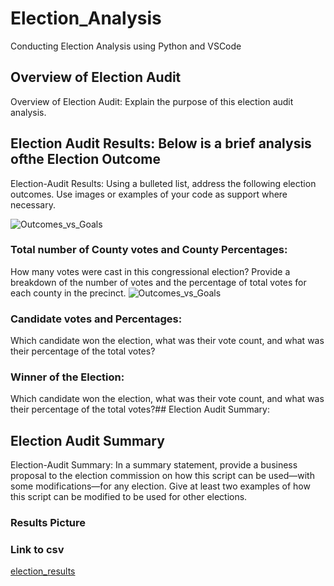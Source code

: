 # Election_Analysis
Conducting Election Analysis using Python and VSCode

## Overview of Election Audit
Overview of Election Audit: Explain the purpose of this election audit analysis.

## Election Audit Results: Below is a brief analysis ofthe Election Outcome
Election-Audit Results: Using a bulleted list, address the following election outcomes. Use images or examples of your code as support where necessary.

![Outcomes_vs_Goals](Resources/Outcomes_vs_Goals.png)

### Total number of County votes and County Percentages:
How many votes were cast in this congressional election?
Provide a breakdown of the number of votes and the percentage of total votes for each county in the precinct.
![Outcomes_vs_Goals](Resources/Outcomes_vs_Goals.png)

### Candidate votes and Percentages:
Which candidate won the election, what was their vote count, and what was their percentage of the total votes?
### Winner of the Election:
Which candidate won the election, what was their vote count, and what was their percentage of the total votes?## Election Audit Summary:
## Election Audit Summary
Election-Audit Summary: In a summary statement, provide a business proposal to the election commission on how this script can be used—with some modifications—for any election. Give at least two examples of how this script can be modified to be used for other elections.

### Results Picture


### Link to csv


[election_results](Resources/election_results.csv)

